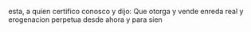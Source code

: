 esta, a quien certifico conosco y dijo: Que otorga y vende
enreda real y erogenacion perpetua desde ahora y para sien